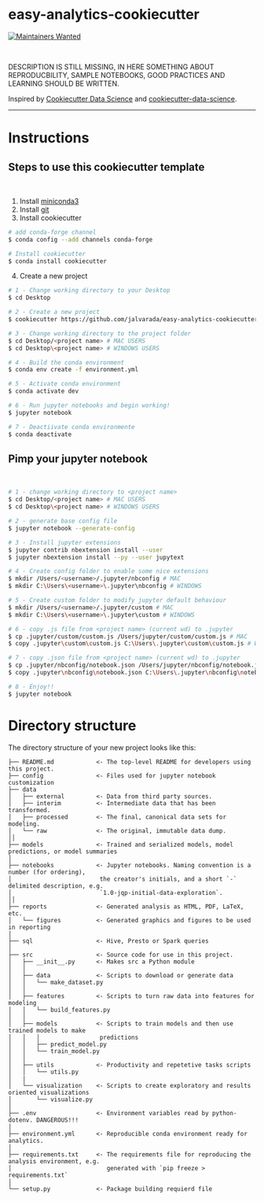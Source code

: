 # easy-analytics-cookiecutter
[![Maintainers Wanted](https://img.shields.io/badge/maintainers-wanted-red.svg)](https://github.com/pickhardt/maintainers-wanted)

<br>

DESCRIPTION IS STILL MISSING, IN HERE SOMETHING ABOUT REPRODUCBILITY, SAMPLE NOTEBOOKS, GOOD PRACTICES AND LEARNING SHOULD BE WRITTEN.


Inspired by [Cookiecutter Data Science](https://drivendata.github.io/cookiecutter-data-science/) and [cookiecutter-data-science](https://github.com/drivendata/cookiecutter-data-science).
****
# Instructions

## Steps to use this cookiecutter template

<br>

1. Install [miniconda3](https://docs.conda.io/en/latest/miniconda.html)
2. Install [git](https://www.jcchouinard.com/install-git/)
3. Install cookiecutter

```sh
# add conda-forge channel
$ conda config --add channels conda-forge

# Install cookiecutter
$ conda install cookiecutter
```
4. Create a new project
```sh
# 1 - Change working directory to your Desktop
$ cd Desktop

# 2 - Create a new project
$ cookiecutter https://github.com/jalvarada/easy-analytics-cookiecutter

# 3 - Change working directory to the project folder
$ cd Desktop/<project name> # MAC USERS
$ cd Desktop\<project name> # WINDOWS USERS

# 4 - Build the conda environment
$ conda env create -f environment.yml

# 5 - Activate conda environment
$ conda activate dev

# 6 - Run jupyter notebooks and begin working!
$ jupyter notebook

# 7 - Deactiivate conda environmente
$ conda deactivate
```

## Pimp your jupyter notebook
<br>

```sh
# 1 - change working directory to <project name>
$ cd Desktop/<project name> # MAC USERS
$ cd Desktop\<project name> # WINDOWS USERS

# 2 - generate base config file
$ jupyter notebook --generate-config

# 3 - Install jupyter extensions
$ jupyter contrib nbextension install --user
$ jupyter nbextension install --py --user jupytext

# 4 - Create config folder to enable some nice extensions
$ mkdir /Users/<username>/.jupyter/nbconfig # MAC
$ mkdir C:\Users\<username>\.jupyter\nbconfig # WINDOWS

# 5 - Create custom folder to modify jupyter default behaviour
$ mkdir /Users/<username>/.jupyter/custom # MAC
$ mkdir C:\Users\<username>\.jupyter\custom # WINDOWS

# 6 - copy .js file from <project name> (current wd) to .jupyter
$ cp .jupyter/custom/custom.js /Users/jupyter/custom/custom.js # MAC
$ copy .jupyter\custom\custom.js C:\Users\.jupyter\custom\custom.js # WINDOWS

# 7 - copy .json file from <project name> (current wd) to .jupyter
$ cp .jupyter/nbconfig/notebook.json /Users/jupyter/nbconfig/notebook.js # MAC
$ copy .jupyter\nbconfig\notebook.json C:\Users\.jupyter\nbconfig\notebook.json # WINDOWS

# 8 - Enjoy!!
$ jupyter notebook
```

# Directory structure

The directory structure of your new project looks like this:

```
├── README.md            <- The top-level README for developers using this project.
├── config               <- Files used for jupyter notebook customization 
├── data
│   ├── external         <- Data from third party sources.
│   ├── interim          <- Intermediate data that has been transformed.
│   ├── processed        <- The final, canonical data sets for modeling.
│   └── raw              <- The original, immutable data dump.
││
├── models               <- Trained and serialized models, model predictions, or model summaries
│
├── notebooks            <- Jupyter notebooks. Naming convention is a number (for ordering),
│                         the creator's initials, and a short `-` delimited description, e.g.
│                         `1.0-jqp-initial-data-exploration`.
││
├── reports              <- Generated analysis as HTML, PDF, LaTeX, etc.
│   └── figures          <- Generated graphics and figures to be used in reporting
│
├── sql                  <- Hive, Presto or Spark queries
│
├── src                  <- Source code for use in this project.
│   ├── __init__.py      <- Makes src a Python module
│   │
│   ├── data             <- Scripts to download or generate data
│   │   └── make_dataset.py
│   │
│   ├── features         <- Scripts to turn raw data into features for modeling
│   │   └── build_features.py
│   │
│   ├── models           <- Scripts to train models and then use trained models to make
│   │   │                 predictions
│   │   ├── predict_model.py
│   │   └── train_model.py
│   │
│   ├── utils            <- Productivity and repetetive tasks scripts
│   │   └── utils.py
│   |
│   └── visualization    <- Scripts to create exploratory and results oriented visualizations
│       └── visualize.py
│    
├── .env                 <- Environment variables read by python-dotenv. DANGEROUS!!!
│
├── environment.yml      <- Reproducible conda environment ready for analytics.
│
├── requirements.txt     <- The requirements file for reproducing the analysis environment, e.g.
│                           generated with `pip freeze > requirements.txt`
│
└── setup.py             <- Package building requierd file
```

